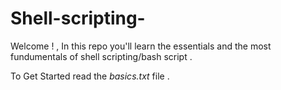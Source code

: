 # Shell-scripting-
Welcome !  , In this repo you'll learn the essentials and the most fundumentals of shell scripting/bash script .

To Get Started read the *basics.txt* file . 

